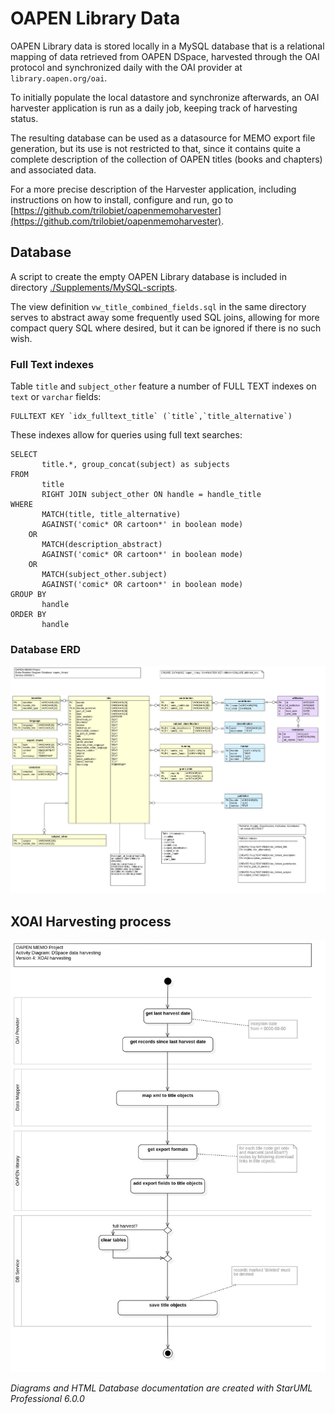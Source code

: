 #  OAPEN Library Data

OAPEN Library data is stored locally in a MySQL database that is a relational mapping of data retrieved from OAPEN DSpace, harvested through the OAI protocol and synchronized daily with the OAI provider at `library.oapen.org/oai`. 

To initially populate the local datastore and synchronize afterwards, an OAI harvester application is run as a daily job, keeping track of harvesting status.

The resulting database can be used as a datasource for MEMO export file generation, but its use is not restricted to that, since it contains quite a complete description of the collection of OAPEN titles (books and chapters) and associated data.

For a more precise description of the Harvester application, including instructions on how to install, configure and run, go to [https://github.com/trilobiet/oapenmemoharvester](https://github.com/trilobiet/oapenmemoharvester).

## Database 

A script to create the empty OAPEN Library database is included in directory [./Supplements/MySQL-scripts](./Supplements/MySQL-scripts/). 

The view definition `vw_title_combined_fields.sql` in the same directory serves to abstract away some frequently used SQL joins, allowing for more compact query SQL where desired, but it can be ignored if there is no such wish.

### Full Text indexes

Table `title` and `subject_other` feature a number of FULL TEXT indexes on `text` or `varchar` fields:

    FULLTEXT KEY `idx_fulltext_title` (`title`,`title_alternative`)

These indexes allow for queries using full text searches: 

    SELECT 
    	   title.*, group_concat(subject) as subjects 
    FROM 
    	   title 
    	   RIGHT JOIN subject_other ON handle = handle_title
    WHERE 
    	   MATCH(title, title_alternative) 
    	   AGAINST('comic* OR cartoon*' in boolean mode)
    	OR	
    	   MATCH(description_abstract) 
    	   AGAINST('comic* OR cartoon*' in boolean mode)
    	OR
    	   MATCH(subject_other.subject) 
    	   AGAINST('comic* OR cartoon*' in boolean mode) 
    GROUP BY
    	   handle	
    ORDER BY 
    	   handle
    

### Database ERD

![Database ERD](./Supplements/Diagrams/ERD-OAPEN-Library.jpg)



## XOAI Harvesting process

![Data Harvester](./Supplements/Diagrams/harvester.jpg)

*Diagrams and HTML Database documentation are created with StarUML Professional 6.0.0*